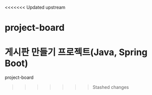 <<<<<<< Updated upstream
# project-board
게시판 만들기 프로젝트(Java, Spring Boot)
=======
project-board
>>>>>>> Stashed changes
